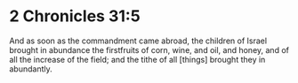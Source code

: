 # 2 Chronicles 31:5

And as soon as the commandment came abroad, the children of Israel brought in abundance the firstfruits of corn, wine, and oil, and honey, and of all the increase of the field; and the tithe of all [things] brought they in abundantly.